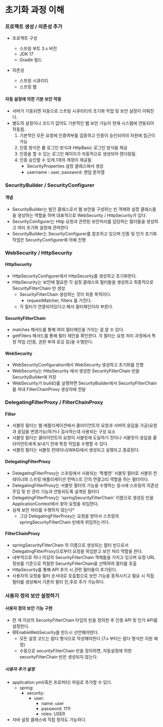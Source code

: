 # 초기화 과정 이해
### 프로젝트 생성 / 의존성 추가
- 프로젝트 구성
  - 스프링 부트 3.x 버전
  - JDK 17
  - Gradle 빌드

- 의존성
  - 스프링 시큐리티
  - 스프링 웹

#### 자동 설정에 의한 기본 보안 작동
- 서버가 기동되면 자동으로 스프링 시큐리티의 초기화 작업 및 보안 설정이 이뤄진다.
- 별도의 설정이나 코드가 없어도 기본적인 웹 보안 기능이 현재 시스템에 연동되어 작동됨.
  1. 기본적인 모든 요청에 인증여부를 검증하고 인증이 승인되어야 자원에 접근이 가능
  2. 인증 방식은 폼 로그인 방식과 HttpBasic 로그인 방식을 제공
  3. 인증을 할 수 있는 로그인 페이지가 자동적으로 생성되어 렌더링됨.
  4. 인증 승인할 수 있게 1개의 계정이 제공됨
     - SecurityProperties 설정 클래스에서 생성
     - username : user, password: 랜덤 문자열 

### SecurityBuilder / SecurityConfigurer
#### 개념
- SecurityBuilder는 빌던 클래스로서 웹 보안을 구성하는 빈 객체와 설정 클래스들을 생성하는 역할을 하며 대표적으로 WebSecurity / HttpSecurity가 있다.
- SecurityConfigurer는 Http 요청과 관련된 보안처리를 담당하는 필터들을 생성하고 여러 초기화 설정에 관여한다
- SecurityBuilder는 SecurityConfigurer를 참조하고 있으며 인증 및 인가 초기화 작업은 SecurityConfigurer에 의해 진행

### WebSecurity / HttpSecurity
#### HttpSecurity
- HttpSecurityConfigurer에서 HttpSecurity를 생성하고 초기화한다.
- HttpSecurity는 보안에 필요한 각 설정 클래스와 필터들을 생성하고 최종적으로 SecurityFilterChain 빈 생성
    - SecurityFilterChain 생성하는 것이 최종 목적이다.
      - requestMatcher, filters 를 가진다.
    - 각 필터가 연결되어있다고 해서 필터체인이라 부른다.

#### SecurityFilterChain
- matches 메서드를 통해 여러 필터체인을 가지는 걸 알 수 있다.
- getFilters 메서드를 통해 필터 체인을 확인한다. 각 필터는 요청 처리 과정에서 특정 작업 (인증, 권한 부여 로깅 등)을 수행한다.

#### WebSecurity
- WebSecurityConfiguration에서 WebSecurity 생성하고 초기화를 진행
- WebSecurity는 HttpSecurity 에서 생성한 SecurityFilterChain 빈을 SecurityBuilder에 저장
- WebSecurity가 build()를 실행하면 SecurityBuilder에서 SecurityFilterChain를 꺼내 FilterChainProxy 생성자에 전달

### DelegatingFilterProxy / FilterChainProxy
#### Filter
- 서블릿 필터는 웹 애플리케이션에서 클라이언트의 요청과 서버의 응답을 가공(요청과 응답을 변경가능)하거나 검사하는데 사용되는 구성 요소
- 서블릿 필터는 클라이언트의 요청이 서블릿에 도달하기 전이나 서블릿이 응답을 클라이언트에게 보내기 전에 특정 작업을 수행할 수 있다.
- 서블릿 필터는 서블릿 컨테이너(WAS)에서 생성되고 실행되고 종료된다.

#### DelegatingFilterProxy
- DelegatingFilterProxy는 스프링에서 사용되는 '특별한' 서블릿 필터로 서블릿 컨테이너와 스프링 애플리케이션 컨텍스트 간의 연결고리 역할을 하는 필터이다.
- DelegatingFilterProxy는 서블릿 필터의 기능을 수행하는 동시에 스프링의 의존성 주입 및 빈 관리 기능과 연동되도록 설계된 필터다
- DelegatingFilterProxy는 'springSecurityFilterChain' 이름으로 생성된 빈을 ApplicationContext에서 찾아 요청을 위임한다.
- 실제 보안 처리를 수행하지 않는다*
  - 그냥 DelegatingFilterProxy는 요청을 받아서 스프링의 springSecurityFilterChain 빈에게 위임하는거다. 

#### FilterChainProxy
- springSecurityFilterChain 의 이름으로 생성되는 필터 빈으로서 DelegatingFilterProxy으로부터 요청을 위임받고 보안 처리 역할을 한다.
- 내부적으로 하나 이상의 SecurityFilterChain 객체들을 가지고 있으며 요청 URL 정보를 기준으로 적절한 SecurityFilterChain을 선택하여 필터를 호출
- HttpSecurity를 통해 API 추가 시 관련 필터들이 추가된다.
- 사용자의 요청을 필터 순서대로 호출함으로 보안 기능을 동작시키고 필요 시 직접 필터를 생성해서 기존의 필터 전,후로 추가 가능하다. 

### 사용자 정의 보안 설정하기
#### 사용자 정의 보안 기능 구현
- 한 개 이상의 SecurityFilterChain 타입의 빈을 정의한 후 인증 API 및 인가 API를 설정한다.
- @EnableWebSecurity를 반드시 선언해야한다.
  - 모든 설정 코드는 람다 형식으로 작성해야한다 (7.x 부터는 람다 형식만 지원 예정)
  - 수동으로 securityFilterChain 빈을 정의하면, 자동설정에 의한 securityFilterChain 빈은 생성되지 않는다.   

##### 사용자 추가 설정
- application.yml(혹은 프로퍼티) 파일로 추가할 수 있다.
  - spring:
    - security:
      - user:
        - name: user
        - password: 1111
        - roles: USER
- 자바 설정 클래스에 직접 정의도 가능하다.
